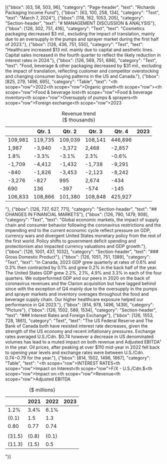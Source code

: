 [{"bbox": [63, 58, 503, 96], "category": "Page-header", "text": "Richards Packaging Income Fund"}, {"bbox": [63, 100, 258, 134], "category": "Text", "text": "March 7, 2024"}, {"bbox": [118, 162, 1053, 205], "category": "Section-header", "text": "# MANAGEMENT DISCUSSION & ANALYSIS"}, {"bbox": [126, 302, 751, 416], "category": "Text", "text": "Cosmetics packaging decreased $3 mil., excluding the impact of translation, mainly due to an oversupply in the pumps and sprayer market during the first half of 2023."}, {"bbox": [126, 436, 751, 550], "category": "Text", "text": "Healthcare increased $13 mil. mainly due to capital and aesthetic lines. Capital sales increased in the fourth quarter to reflect the likely reduction in interest rates in 2024."}, {"bbox": [126, 569, 751, 686], "category": "Text", "text": "Food, beverage & other packaging decreased by $31 mil., excluding the impact of translation, reflecting customer and competitor overstocking and changing consumer buying patterns in the US and Canada."}, {"bbox": [825, 279, 1496, 695], "category": "Table", "text": "<table><caption>Revenue trend<br/>($ thousands)</caption><thead><tr><th></th><th>Qtr. 1</th><th>Qtr. 2</th><th>Qtr. 3</th><th>Qtr. 4</th><th>2023</th></tr></thead><tbody><tr><th scope=\"row\">2022</th><td>109,981</td><td>119,735</td><td>109,039</td><td>108,141</td><td>446,896</td></tr><tr><th scope=\"row\">Organic growth</th><td>1,987</td><td>-3,940</td><td>-3,372</td><td>2,468</td><td>-2,857</td></tr><tr><th scope=\"row\"></th><td>1.8%</td><td>-3.3%</td><td>-3.1%</td><td>2.3%</td><td>-0.6%</td></tr><tr><th scope=\"row\">Food & beverage lost</th><td>-1,709</td><td>-4,412</td><td>-1,432</td><td>-1,738</td><td>-9,291</td></tr><tr><th scope=\"row\">Food & beverage inventory</th><td>-840</td><td>-1,826</td><td>-3,453</td><td>-2,123</td><td>-8,242</td></tr><tr><th scope=\"row\">Oversupply of pumps & sprayers</th><td>-3,276</td><td>-827</td><td>995</td><td>2,674</td><td>-434</td></tr><tr><th scope=\"row\">Foreign exchange</th><td>690</td><td>136</td><td>-397</td><td>-574</td><td>-145</td></tr><tr><th scope=\"row\">2023</th><td>106,833</td><td>108,866</td><td>101,380</td><td>108,848</td><td>425,927</td></tr></tbody></table>"}, {"bbox": [126, 737, 627, 771], "category": "Section-header", "text": "## CHANGES IN FINANCIAL MARKETS"}, {"bbox": [126, 790, 1479, 908], "category": "Text", "text": "Global economic markets, the impact of supply chain and consumer behavior following the coronavirus restrictions and the impending end to the current economic cycle reflect pressure on GDP, currency wars and divergent United States monetary policy from the rest of the first world. Policy shifts to government deficit spending and protectionism also impacted currency valuations and GDP growth."}, {"bbox": [126, 1001, 437, 1032], "category": "Section-header", "text": "### Gross Domestic Product"}, {"bbox": [126, 1051, 751, 1389], "category": "Text", "text": "In Canada, 2023 GDP grew quarterly at rates of 0.6% and 0.3% then contracted by 0.1% and grew 0.2% in the back half of the year. The United States GDP grew 2.2%, 2.1%, 4.9% and 3.3% in each of the four quarters. We outperformed GDP and our peers in 2020 on the back of coronavirus revenues and the Clarion acquisition but have lagged behind since with the exception of Q4 mainly due to the oversupply in the pumps and sprayer markets and inventory overages throughout the food and beverage supply chain. Our higher healthcare exposure helped our performance in Q4 2023."}, {"bbox": [814, 978, 1496, 1439], "category": "Picture"}, {"bbox": [126, 1502, 589, 1534], "category": "Section-header", "text": "### Interest Rates and Foreign Exchange"}, {"bbox": [126, 1553, 728, 1861], "category": "Text", "text": "The US Federal Reserve and The Bank of Canada both have resisted interest rate decreases, given the strength of the US economy and recent inflationary pressures. Exchange rates averaged U.S./Cdn. $0.74 however a decrease in US denominated volumes has lead to a muted impact on both revenue and Adjusted EBITDA¹ in the year. Oil prices, after peaking at over $110 mid-year in 2022 fell back to opening year levels and exchange rates were between U.S./Cdn. $0.74-$0.79 for the year."}, {"bbox": [814, 1502, 1496, 1867], "category": "Table", "text": "<table><caption>($ millions)</caption><thead><tr><th></th><th>2021</th><th>2022</th><th>2023</th></tr></thead><tbody><tr><th scope=\"row\">INTEREST RATES</th><td>1.2%</td><td>3.4%</td><td>6.1%</td></tr><tr><th scope=\"row\">Impact on Interest</th><td>(0.1)</td><td>1.5</td><td>1.3</td></tr><tr><th scope=\"row\">F/X - U.S./Cdn.$</th><td>0.80</td><td>0.77</td><td>0.74</td></tr><tr><th scope=\"row\">Impact on:</th><td></td><td></td><td></td></tr><tr><th scope=\"row\">Revenue</th><td>(31.5)</td><td>(0.8)</td><td>(0.1)</td></tr><tr><th scope=\"row\">Adjusted EBITDA</th><td>(11.3)</td><td>(1.5)</td><td>0.5</td></tr></tbody></table>"}]